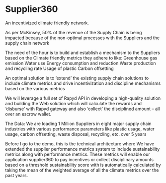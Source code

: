 # Supplier360
An incentivized climate friendly network.

As per McKinsey, 50% of the revenue of the Supply Chain is being impacted because of the non-optimal processes with the Suppliers and the supply chain network

The need of the hour is to build and establish a mechanism to the
Suppliers based on the Climate friendly metrics they adhere to like:
	Greenhouse gas emission
	Water use
	Energy consumption and reduction
	Waste production and recycling rate
	Usage of plastic
	Carbon offsetting

An optimal solution is to ‘extend’ the existing supply chain solutions to include climate metrics and drive incentivization and discipline mechanisms based on the various metrics

We will leverage a full set of Rapyd API in developing a high-quality solution and building the Web solution which will calculate the rewards and ‘disburse’ with Rapyd gateway and also ‘collect’ the disciplined amount – all over an escrow wallet.

The Data: We are loading 1 Million Suppliers in eight major supply chain industries with various performance parameters like plastic usage, water usage, carbon offsetting, waste disposal, recycling, etc. over 5 years

Before I go to the demo, this is the technical architecture where We have extended the supplier performance metrics system to include sustainability metrics along with performance metrics. These metrics will enable our application supplier360 to pay incentives or collect disciplinary amounts based on a threshold sustainability score with is automatically calculated by taking the mean of the weighted average of all the climate metrics over the past years. 
